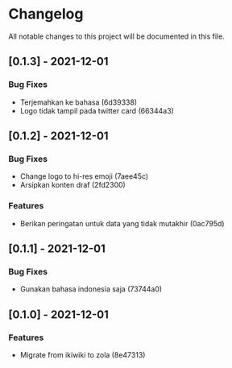 # Changelog

All notable changes to this project will be documented in this file.

## [0.1.3] - 2021-12-01

### Bug Fixes
- Terjemahkan ke bahasa (6d39338)
- Logo tidak tampil pada twitter card (66344a3)


## [0.1.2] - 2021-12-01

### Bug Fixes
- Change logo to hi-res emoji (7aee45c)
- Arsipkan konten draf (2fd2300)


### Features
- Berikan peringatan untuk data yang tidak mutakhir (0ac795d)


## [0.1.1] - 2021-12-01

### Bug Fixes
- Gunakan bahasa indonesia saja (73744a0)


## [0.1.0] - 2021-12-01

### Features
- Migrate from ikiwiki to zola (8e47313)


